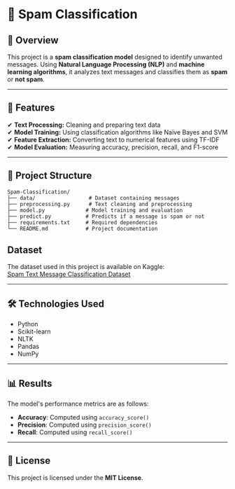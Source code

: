 # 📧 Spam Classification  

## 📌 Overview  
This project is a **spam classification model** designed to identify unwanted messages. Using **Natural Language Processing (NLP)** and **machine learning algorithms**, it analyzes text messages and classifies them as **spam** or **not spam**.  

---

## 🚀 Features  
✔ **Text Processing:** Cleaning and preparing text data  
✔ **Model Training:** Using classification algorithms like Naïve Bayes and SVM  
✔ **Feature Extraction:** Converting text to numerical features using TF-IDF  
✔ **Model Evaluation:** Measuring accuracy, precision, recall, and F1-score  

---

## 📁 Project Structure  
```
Spam-Classification/  
├── data/                 # Dataset containing messages  
├── preprocessing.py      # Text cleaning and preprocessing  
├── model.py             # Model training and evaluation  
├── predict.py           # Predicts if a message is spam or not  
├── requirements.txt     # Required dependencies  
└── README.md            # Project documentation  
```

## Dataset
The dataset used in this project is available on Kaggle:  
[Spam Text Message Classification Dataset](https://www.kaggle.com/datasets/team-ai/spam-text-message-classification)

---

## 🛠 Technologies Used  
- Python  
- Scikit-learn  
- NLTK  
- Pandas  
- NumPy  

---

## 📊 Results  
The model's performance metrics are as follows:
- **Accuracy**: Computed using `accuracy_score()`
- **Precision**: Computed using `precision_score()`
- **Recall**: Computed using `recall_score()`

---

## 📜 License  
This project is licensed under the **MIT License**.  

